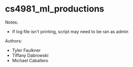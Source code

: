 # cs4981_ml_productions

Notes:
- If log file isn't printing, script may need to be ran as admin

Authors:
- Tyler Faulkner
- Tiffany Dabrowski
- Michael Caballero

